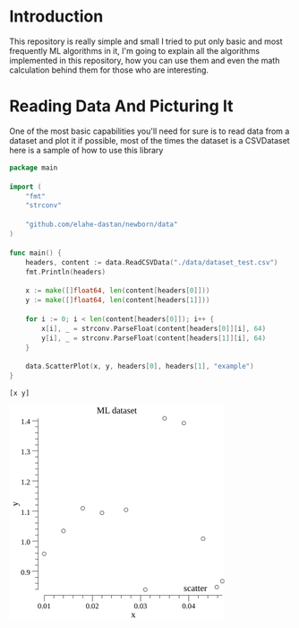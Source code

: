 # Introduction
This repository is really simple and small I tried to put only basic and most frequently ML algorithms in it, I'm going
to explain all the algorithms implemented in this repository, how you can use them and even the math calculation behind
them for those who are interesting.

# Reading Data And Picturing It
One of the most basic capabilities you'll need for sure is to read data from a dataset and plot it if possible, most of 
the times the dataset is a CSVDataset here is a sample of how to use this library
```go
package main

import (
	"fmt"
	"strconv"

	"github.com/elahe-dastan/newborn/data"
)

func main() {
	headers, content := data.ReadCSVData("./data/dataset_test.csv")
	fmt.Println(headers)

	x := make([]float64, len(content[headers[0]]))
	y := make([]float64, len(content[headers[1]]))

	for i := 0; i < len(content[headers[0]]); i++ {
		x[i], _ = strconv.ParseFloat(content[headers[0]][i], 64)
		y[i], _ = strconv.ParseFloat(content[headers[1]][i], 64)
	}

	data.ScatterPlot(x, y, headers[0], headers[1], "example")
}
```
```
[x y]
```
![](images/example.png)